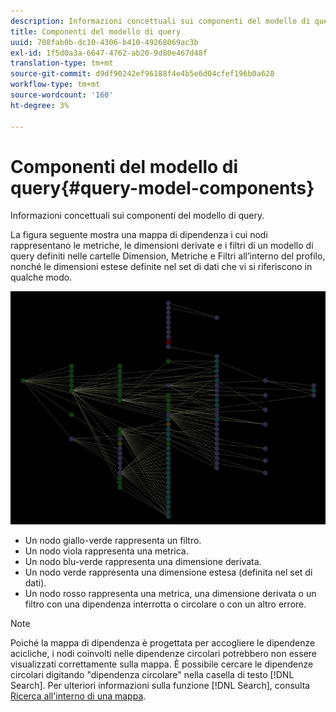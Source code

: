 ```yaml
---
description: Informazioni concettuali sui componenti del modello di query.
title: Componenti del modello di query
uuid: 708fab0b-dc10-4306-b410-49268069ac3b
exl-id: 1f5d0a3a-6647-4762-ab20-9d80e467d48f
translation-type: tm+mt
source-git-commit: d9df90242ef96188f4e4b5e6d04cfef196b0a628
workflow-type: tm+mt
source-wordcount: '160'
ht-degree: 3%

---
```


# Componenti del modello di query{#query-model-components}

Informazioni concettuali sui componenti del modello di query.

La figura seguente mostra una mappa di dipendenza i cui nodi rappresentano le metriche, le dimensioni derivate e i filtri di un modello di query definiti nelle cartelle Dimension, Metriche e Filtri all’interno del profilo, nonché le dimensioni estese definite nel set di dati che vi si riferiscono in qualche modo.

![](assets/vis_DependencyMap_QueryModel.png)

* Un nodo giallo-verde rappresenta un filtro.
* Un nodo viola rappresenta una metrica.
* Un nodo blu-verde rappresenta una dimensione derivata.
* Un nodo verde rappresenta una dimensione estesa (definita nel set di dati).
* Un nodo rosso rappresenta una metrica, una dimensione derivata o un filtro con una dipendenza interrotta o circolare o con un altro errore.

>[!NOTE]
>
>Poiché la mappa di dipendenza è progettata per accogliere le dipendenze acicliche, i nodi coinvolti nelle dipendenze circolari potrebbero non essere visualizzati correttamente sulla mappa. È possibile cercare le dipendenze circolari digitando &quot;dipendenza circolare&quot; nella casella di testo [!DNL Search]. Per ulteriori informazioni sulla funzione [!DNL Search], consulta [Ricerca all&#39;interno di una mappa](../../../../../home/c-get-started/c-admin-intrf/c-dataset-mgrs/c-dep-maps/t-srch-map.md#task-a1e7065a538d46c78a7d28676d880dfb).
